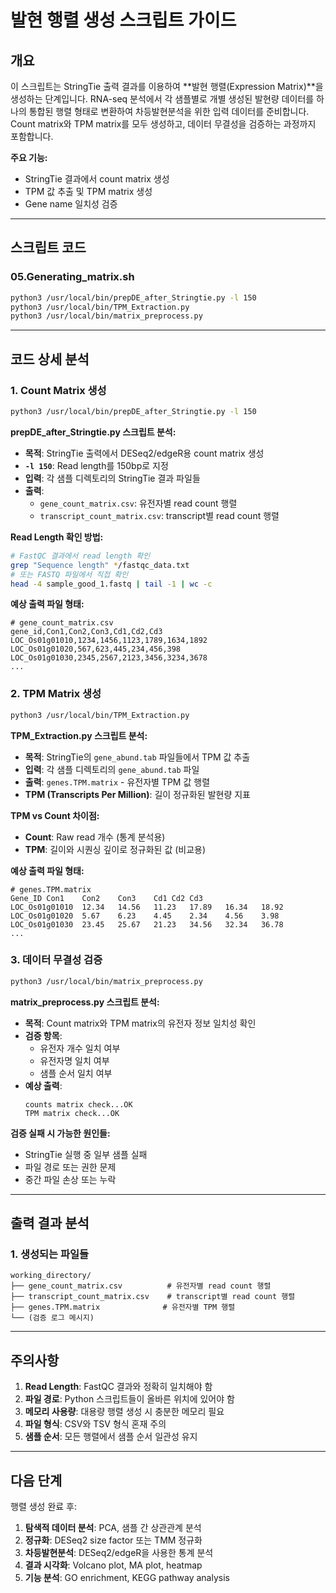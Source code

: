 # 발현 행렬 생성 스크립트 가이드

## 개요

이 스크립트는 StringTie 출력 결과를 이용하여 **발현 행렬(Expression Matrix)**을 생성하는 단계입니다. RNA-seq 분석에서 각 샘플별로 개별 생성된 발현량 데이터를 하나의 통합된 행렬 형태로 변환하여 차등발현분석을 위한 입력 데이터를 준비합니다. Count matrix와 TPM matrix를 모두 생성하고, 데이터 무결성을 검증하는 과정까지 포함합니다.

**주요 기능:**
- StringTie 결과에서 count matrix 생성
- TPM 값 추출 및 TPM matrix 생성  
- Gene name 일치성 검증

---

## 스크립트 코드

### 05.Generating_matrix.sh

```bash
python3 /usr/local/bin/prepDE_after_Stringtie.py -l 150
python3 /usr/local/bin/TPM_Extraction.py
python3 /usr/local/bin/matrix_preprocess.py
```

---

## 코드 상세 분석

### 1. Count Matrix 생성
```bash
python3 /usr/local/bin/prepDE_after_Stringtie.py -l 150
```

**prepDE_after_Stringtie.py 스크립트 분석:**
- **목적**: StringTie 출력에서 DESeq2/edgeR용 count matrix 생성
- **`-l 150`**: Read length를 150bp로 지정
- **입력**: 각 샘플 디렉토리의 StringTie 결과 파일들
- **출력**: 
  - `gene_count_matrix.csv`: 유전자별 read count 행렬
  - `transcript_count_matrix.csv`: transcript별 read count 행렬

**Read Length 확인 방법:**
```bash
# FastQC 결과에서 read length 확인
grep "Sequence length" */fastqc_data.txt
# 또는 FASTQ 파일에서 직접 확인
head -4 sample_good_1.fastq | tail -1 | wc -c
```

**예상 출력 파일 형태:**
```csv
# gene_count_matrix.csv
gene_id,Con1,Con2,Con3,Cd1,Cd2,Cd3
LOC_Os01g01010,1234,1456,1123,1789,1634,1892
LOC_Os01g01020,567,623,445,234,456,398
LOC_Os01g01030,2345,2567,2123,3456,3234,3678
...
```

### 2. TPM Matrix 생성
```bash
python3 /usr/local/bin/TPM_Extraction.py
```

**TPM_Extraction.py 스크립트 분석:**
- **목적**: StringTie의 `gene_abund.tab` 파일들에서 TPM 값 추출
- **입력**: 각 샘플 디렉토리의 `gene_abund.tab` 파일
- **출력**: `genes.TPM.matrix` - 유전자별 TPM 값 행렬
- **TPM (Transcripts Per Million)**: 길이 정규화된 발현량 지표

**TPM vs Count 차이점:**
- **Count**: Raw read 개수 (통계 분석용)
- **TPM**: 길이와 시퀀싱 깊이로 정규화된 값 (비교용)

**예상 출력 파일 형태:**
```
# genes.TPM.matrix
Gene_ID	Con1	Con2	Con3	Cd1	Cd2	Cd3
LOC_Os01g01010	12.34	14.56	11.23	17.89	16.34	18.92
LOC_Os01g01020	5.67	6.23	4.45	2.34	4.56	3.98
LOC_Os01g01030	23.45	25.67	21.23	34.56	32.34	36.78
...
```

### 3. 데이터 무결성 검증
```bash
python3 /usr/local/bin/matrix_preprocess.py
```

**matrix_preprocess.py 스크립트 분석:**
- **목적**: Count matrix와 TPM matrix의 유전자 정보 일치성 확인
- **검증 항목**:
  - 유전자 개수 일치 여부
  - 유전자명 일치 여부
  - 샘플 순서 일치 여부
- **예상 출력**:
  ```
  counts matrix check...OK
  TPM matrix check...OK
  ```

**검증 실패 시 가능한 원인들:**
- StringTie 실행 중 일부 샘플 실패
- 파일 경로 또는 권한 문제
- 중간 파일 손상 또는 누락

---

## 출력 결과 분석

### 1. 생성되는 파일들
```
working_directory/
├── gene_count_matrix.csv          # 유전자별 read count 행렬
├── transcript_count_matrix.csv    # transcript별 read count 행렬
├── genes.TPM.matrix              # 유전자별 TPM 행렬
└── (검증 로그 메시지)
```

---
## 주의사항

1. **Read Length**: FastQC 결과와 정확히 일치해야 함
2. **파일 경로**: Python 스크립트들이 올바른 위치에 있어야 함
3. **메모리 사용량**: 대용량 행렬 생성 시 충분한 메모리 필요
4. **파일 형식**: CSV와 TSV 형식 혼재 주의
5. **샘플 순서**: 모든 행렬에서 샘플 순서 일관성 유지

---

## 다음 단계

행렬 생성 완료 후:

1. **탐색적 데이터 분석**: PCA, 샘플 간 상관관계 분석
2. **정규화**: DESeq2 size factor 또는 TMM 정규화
3. **차등발현분석**: DESeq2/edgeR을 사용한 통계 분석
4. **결과 시각화**: Volcano plot, MA plot, heatmap
5. **기능 분석**: GO enrichment, KEGG pathway analysis
